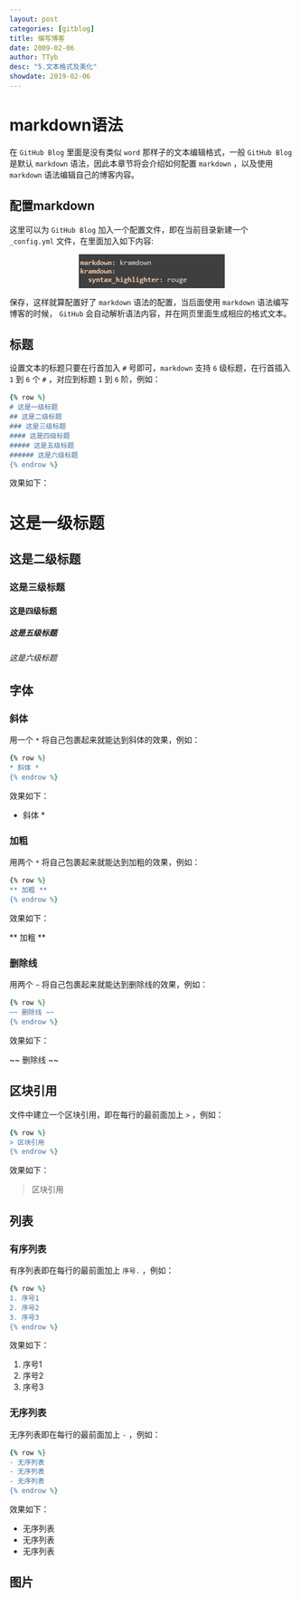 ```yaml
---
layout: post
categories: [gitblog]
title: 编写博客
date: 2009-02-06
author: TTyb
desc: "5.文本格式及美化"
showdate: 2019-02-06
---
```


# markdown语法

在 `GitHub Blog` 里面是没有类似 `word` 那样子的文本编辑格式，一般 `GitHub Blog` 是默认 `markdown` 语法，因此本章节将会介绍如何配置 `markdown` ，以及使用 `markdown` 语法编辑自己的博客内容。

## 配置markdown

这里可以为 `GitHub Blog` 加入一个配置文件，即在当前目录新建一个 `_config.yml` 文件，在里面加入如下内容:

<p style="text-align:center"><img src="/img/gitblog5/20190713162549.png" class="img-responsive" style="display: block; margin-right: auto; margin-left: auto;"></p>

保存，这样就算配置好了 `markdown` 语法的配置，当后面使用 `markdown` 语法编写博客的时候， `GitHub` 会自动解析语法内容，并在网页里面生成相应的格式文本。

## 标题

设置文本的标题只要在行首加入 `#` 号即可，`markdown` 支持 `6` 级标题，在行首插入 `1` 到 `6` 个 `#` ，对应到标题 `1` 到 `6` 阶，例如：

~~~ruby
{% row %}
# 这是一级标题
## 这是二级标题
### 这是三级标题
#### 这是四级标题
##### 这是五级标题
###### 这是六级标题
{% endrow %}
~~~

效果如下：

# 这是一级标题
## 这是二级标题
### 这是三级标题
#### 这是四级标题
##### 这是五级标题
###### 这是六级标题

## 字体

### 斜体

用一个 `*` 将自己包裹起来就能达到斜体的效果，例如：

~~~ruby
{% row %}
* 斜体 *
{% endrow %}
~~~

效果如下：

* 斜体 *

### 加粗

用两个 `*` 将自己包裹起来就能达到加粗的效果，例如：

~~~ruby
{% row %}
** 加粗 **
{% endrow %}
~~~

效果如下：

** 加粗 **

### 删除线

用两个 `~` 将自己包裹起来就能达到删除线的效果，例如：

~~~ruby
{% row %}
~~ 删除线 ~~
{% endrow %}
~~~

效果如下：

~~ 删除线 ~~

## 区块引用

文件中建立一个区块引用，即在每行的最前面加上 `>` ，例如：

~~~ruby
{% row %}
> 区块引用
{% endrow %}
~~~

效果如下：

> 区块引用

## 列表

### 有序列表

有序列表即在每行的最前面加上 `序号.` ，例如：

~~~ruby
{% row %}
1. 序号1
2. 序号2
3. 序号3
{% endrow %}
~~~

效果如下：

1. 序号1
2. 序号2
3. 序号3

### 无序列表

无序列表即在每行的最前面加上 `-` ，例如：

~~~ruby
{% row %}
- 无序列表
- 无序列表
- 无序列表
{% endrow %}
~~~

效果如下：

- 无序列表
- 无序列表
- 无序列表

## 图片







